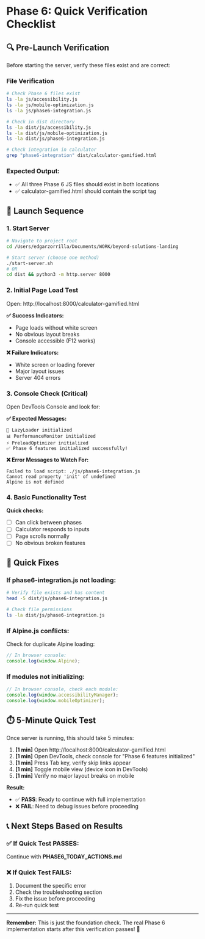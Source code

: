 # Phase 6: Quick Verification Checklist

## 🔍 Pre-Launch Verification

Before starting the server, verify these files exist and are correct:

### File Verification
```bash
# Check Phase 6 files exist
ls -la js/accessibility.js
ls -la js/mobile-optimization.js  
ls -la js/phase6-integration.js

# Check in dist directory
ls -la dist/js/accessibility.js
ls -la dist/js/mobile-optimization.js
ls -la dist/js/phase6-integration.js

# Check integration in calculator
grep "phase6-integration" dist/calculator-gamified.html
```

### Expected Output:
- ✅ All three Phase 6 JS files should exist in both locations
- ✅ calculator-gamified.html should contain the script tag

## 🚀 Launch Sequence

### 1. Start Server
```bash
# Navigate to project root
cd /Users/edgarzorrilla/Documents/WORK/beyond-solutions-landing

# Start server (choose one method)
./start-server.sh
# OR
cd dist && python3 -m http.server 8000
```

### 2. Initial Page Load Test
Open: http://localhost:8000/calculator-gamified.html

**✅ Success Indicators:**
- Page loads without white screen
- No obvious layout breaks
- Console accessible (F12 works)

**❌ Failure Indicators:**
- White screen or loading forever
- Major layout issues
- Server 404 errors

### 3. Console Check (Critical)
Open DevTools Console and look for:

**✅ Expected Messages:**
```
🚀 LazyLoader initialized
📊 PerformanceMonitor initialized
⚡ PreloadOptimizer initialized
✅ Phase 6 features initialized successfully!
```

**❌ Error Messages to Watch For:**
```
Failed to load script: ./js/phase6-integration.js
Cannot read property 'init' of undefined
Alpine is not defined
```

### 4. Basic Functionality Test
**Quick checks:**
- [ ] Can click between phases
- [ ] Calculator responds to inputs
- [ ] Page scrolls normally
- [ ] No obvious broken features

## 🐛 Quick Fixes

### If phase6-integration.js not loading:
```bash
# Verify file exists and has content
head -5 dist/js/phase6-integration.js

# Check file permissions
ls -la dist/js/phase6-integration.js
```

### If Alpine.js conflicts:
Check for duplicate Alpine loading:
```javascript
// In browser console:
console.log(window.Alpine);
```

### If modules not initializing:
```javascript
// In browser console, check each module:
console.log(window.accessibilityManager);
console.log(window.mobileOptimizer);
```

## ⏱️ 5-Minute Quick Test

Once server is running, this should take 5 minutes:

1. **[1 min]** Open http://localhost:8000/calculator-gamified.html
2. **[1 min]** Open DevTools, check console for "Phase 6 features initialized"
3. **[1 min]** Press Tab key, verify skip links appear
4. **[1 min]** Toggle mobile view (device icon in DevTools)
5. **[1 min]** Verify no major layout breaks on mobile

**Result:**
- ✅ **PASS**: Ready to continue with full implementation
- ❌ **FAIL**: Need to debug issues before proceeding

## 📞 Next Steps Based on Results

### ✅ If Quick Test PASSES:
Continue with **PHASE6_TODAY_ACTIONS.md**

### ❌ If Quick Test FAILS:
1. Document the specific error
2. Check the troubleshooting section
3. Fix the issue before proceeding
4. Re-run quick test

---

**Remember:** This is just the foundation check. The real Phase 6 implementation starts after this verification passes! 🎯 